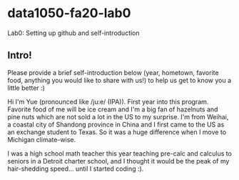# data1050-fa20-lab0
Lab0: Setting up github and self-introduction
## Intro!
Please provide a brief self-introduction below (year, hometown, favorite food, anything you would like to share with us!) to help us get to know you a little better :) 

Hi I'm Yue (pronounced like /ju:e/ (IPA)). First year into this program. Favorite food of me will be ice cream and I'm a big fan of hazelnuts and pine nuts which are not sold a lot in the US to my surprise. I'm from Weihai, a coastal city of Shandong province in China and I first came to the US as an exchange student to Texas. So it was a huge difference when I move to Michigan climate-wise.

I was a high school math teacher this year teaching pre-calc and calculus to seniors in a Detroit charter school, and I thought it would be the peak of my hair-shedding speed... until I started coding :).
